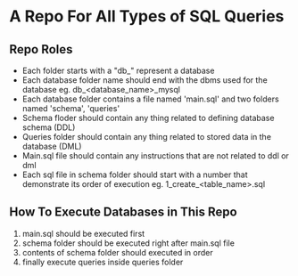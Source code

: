 # A Repo For All Types of SQL Queries


## Repo Roles
- Each folder starts with a "db_" represent a database 
- Each database folder name should end with the dbms used for the database eg. db_<database_name>_mysql
- Each database folder contains a file named 'main.sql' and two folders named 'schema', 'queries'
- Schema floder should contain any thing related to defining database schema \(DDL)
- Queries folder should contain any thing related to stored data in the database \(DML)
- Main.sql file should contain any instructions that are not related to ddl or dml
- Each sql file in schema folder should start with a number that demonstrate its order of execution eg. 1_create_<table_name>.sql

## How To Execute Databases in This Repo
1. main.sql should be executed first
2. schema folder should be executed right after main.sql file
3. contents of schema folder should executed in order
4. finally execute queries inside queries folder